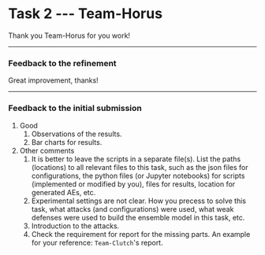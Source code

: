 # Task 2 --- Team-Horus

Thank you Team-Horus for you work!

-------------
### Feedback to the refinement
Great improvement, thanks!

------------
### Feedback to the initial submission
1. Good
    1. Observations of the results.
    2. Bar charts for results.
2. Other comments
    1. It is better to leave the scripts in a separate file(s). List the paths (locations) to all relevant files to this task, such as the json files for configurations, the python files (or Jupyter notebooks) for scripts (implemented or modified by you), files for results, location for generated AEs, etc.
    2. Experimental settings are not clear. How you precess to solve this task, what attacks (and configurations) were used, what weak defenses were used to build the ensemble model in this task, etc.
    3. Introduction to the attacks.    
    4. Check the requirement for report for the missing parts. An example for your reference: ``Team-Clutch``'s report.
